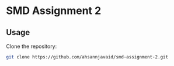 # SMD Assignment 2

## Usage

Clone the repository:

```bash
git clone https://github.com/ahsannjavaid/smd-assignment-2.git
